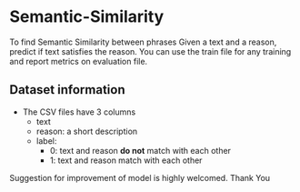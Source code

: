# Semantic-Similarity
To find Semantic Similarity between phrases
Given a text and a reason, predict if text satisfies the reason. You can use the train file for any training and report metrics on evaluation file.

## **Dataset information**

- The CSV files have 3 columns
    - text
    - reason: a short description
    - label:
        - 0: text and reason **do not** match with each other
        - 1: text and reason match with each other

Suggestion for improvement of model is highly welcomed.
Thank You
